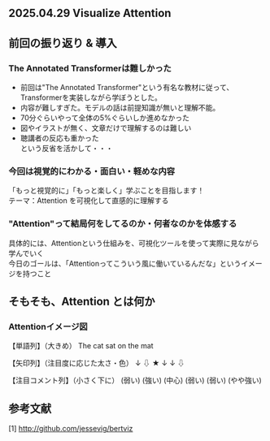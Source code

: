 ## 2025.04.29 Visualize Attention
## 前回の振り返り & 導入
### The Annotated Transformerは難しかった
- 前回は"The Annotated Transformer"という有名な教材に従って、Transformerを実装しながら学ぼうとした。<br>
- 内容が難しすぎた。モデルの話は前提知識が無いと理解不能。<br>
- 70分ぐらいやって全体の5%ぐらいしか進めなかった<br>
- 図やイラストが無く、文章だけで理解するのは難しい<br>
- 聴講者の反応も重かった<br>
という反省を活かして・・・
### 今回は視覚的にわかる・面白い・軽めな内容
「もっと視覚的に」「もっと楽しく」学ぶことを目指します！<br>
テーマ：Attention を可視化して直感的に理解する<br>
### "Attention"って結局何をしてるのか・何者なのかを体感する
具体的には、Attentionという仕組みを、可視化ツールを使って実際に見ながら学んでいく<br>
今日のゴールは、「Attentionってこういう風に働いているんだな」というイメージを持つこと<br>
## そもそも、Attention とは何か
### Attentionイメージ図
【単語列】（大きめ）
The       cat        sat       on       the       mat

【矢印列】（注目度に応じた太さ・色）
 ↓         ⇩         ★        ↓         ↓         ⇩

【注目コメント列】（小さく下に）
(弱い)   (強い)  (中心)  (弱い) (弱い) (やや強い)

## 参考文献
[1] http://github.com/jessevig/bertviz